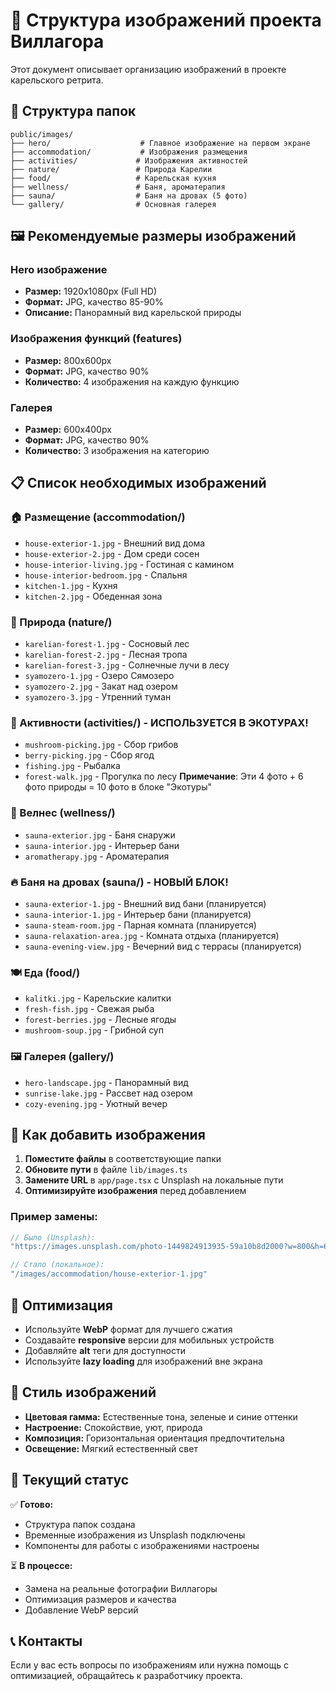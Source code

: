 # 📸 Структура изображений проекта Виллагора

Этот документ описывает организацию изображений в проекте карельского ретрита.

## 📁 Структура папок

```
public/images/
├── hero/                    # Главное изображение на первом экране
├── accommodation/           # Изображения размещения
├── activities/             # Изображения активностей
├── nature/                 # Природа Карелии
├── food/                   # Карельская кухня
├── wellness/               # Баня, ароматерапия
├── sauna/                  # Баня на дровах (5 фото)
└── gallery/                # Основная галерея
```

## 🖼️ Рекомендуемые размеры изображений

### Hero изображение
- **Размер:** 1920x1080px (Full HD)
- **Формат:** JPG, качество 85-90%
- **Описание:** Панорамный вид карельской природы

### Изображения функций (features)
- **Размер:** 800x600px
- **Формат:** JPG, качество 90%
- **Количество:** 4 изображения на каждую функцию

### Галерея
- **Размер:** 600x400px
- **Формат:** JPG, качество 90%
- **Количество:** 3 изображения на категорию

## 📋 Список необходимых изображений

### 🏠 Размещение (accommodation/)
- `house-exterior-1.jpg` - Внешний вид дома
- `house-exterior-2.jpg` - Дом среди сосен
- `house-interior-living.jpg` - Гостиная с камином
- `house-interior-bedroom.jpg` - Спальня
- `kitchen-1.jpg` - Кухня
- `kitchen-2.jpg` - Обеденная зона

### 🌲 Природа (nature/)
- `karelian-forest-1.jpg` - Сосновый лес
- `karelian-forest-2.jpg` - Лесная тропа
- `karelian-forest-3.jpg` - Солнечные лучи в лесу
- `syamozero-1.jpg` - Озеро Сямозеро
- `syamozero-2.jpg` - Закат над озером
- `syamozero-3.jpg` - Утренний туман

### 🎯 Активности (activities/) - ИСПОЛЬЗУЕТСЯ В ЭКОТУРАХ!
- `mushroom-picking.jpg` - Сбор грибов
- `berry-picking.jpg` - Сбор ягод
- `fishing.jpg` - Рыбалка
- `forest-walk.jpg` - Прогулка по лесу
**Примечание**: Эти 4 фото + 6 фото природы = 10 фото в блоке "Экотуры"

### 🧘 Велнес (wellness/)
- `sauna-exterior.jpg` - Баня снаружи
- `sauna-interior.jpg` - Интерьер бани
- `aromatherapy.jpg` - Ароматерапия

### 🔥 Баня на дровах (sauna/) - НОВЫЙ БЛОК!
- `sauna-exterior-1.jpg` - Внешний вид бани (планируется)
- `sauna-interior-1.jpg` - Интерьер бани (планируется)
- `sauna-steam-room.jpg` - Парная комната (планируется)
- `sauna-relaxation-area.jpg` - Комната отдыха (планируется)
- `sauna-evening-view.jpg` - Вечерний вид с террасы (планируется)

### 🍽️ Еда (food/)
- `kalitki.jpg` - Карельские калитки
- `fresh-fish.jpg` - Свежая рыба
- `forest-berries.jpg` - Лесные ягоды
- `mushroom-soup.jpg` - Грибной суп

### 🖼️ Галерея (gallery/)
- `hero-landscape.jpg` - Панорамный вид
- `sunrise-lake.jpg` - Рассвет над озером
- `cozy-evening.jpg` - Уютный вечер

## 🔧 Как добавить изображения

1. **Поместите файлы** в соответствующие папки
2. **Обновите пути** в файле `lib/images.ts`
3. **Замените URL** в `app/page.tsx` с Unsplash на локальные пути
4. **Оптимизируйте изображения** перед добавлением

### Пример замены:
```typescript
// Было (Unsplash):
"https://images.unsplash.com/photo-1449824913935-59a10b8d2000?w=800&h=600"

// Стало (локальное):
"/images/accommodation/house-exterior-1.jpg"
```

## 📱 Оптимизация

- Используйте **WebP** формат для лучшего сжатия
- Создавайте **responsive** версии для мобильных устройств
- Добавляйте **alt** теги для доступности
- Используйте **lazy loading** для изображений вне экрана

## 🎨 Стиль изображений

- **Цветовая гамма:** Естественные тона, зеленые и синие оттенки
- **Настроение:** Спокойствие, уют, природа
- **Композиция:** Горизонтальная ориентация предпочтительна
- **Освещение:** Мягкий естественный свет

## 🔄 Текущий статус

✅ **Готово:**
- Структура папок создана
- Временные изображения из Unsplash подключены
- Компоненты для работы с изображениями настроены

⏳ **В процессе:**
- Замена на реальные фотографии Виллагоры
- Оптимизация размеров и качества
- Добавление WebP версий

## 📞 Контакты

Если у вас есть вопросы по изображениям или нужна помощь с оптимизацией, обращайтесь к разработчику проекта.
